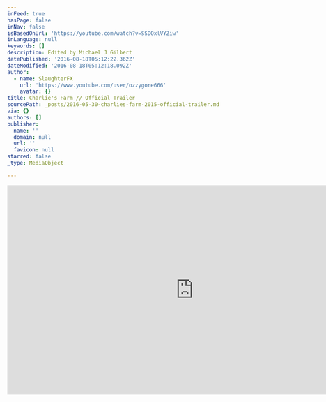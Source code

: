 ```yaml
---
inFeed: true
hasPage: false
inNav: false
isBasedOnUrl: 'https://youtube.com/watch?v=SSDOxlVYZiw'
inLanguage: null
keywords: []
description: Edited by Michael J Gilbert
datePublished: '2016-08-18T05:12:22.362Z'
dateModified: '2016-08-18T05:12:18.092Z'
author:
  - name: SlaughterFX
    url: 'https://www.youtube.com/user/ozzygore666'
    avatar: {}
title: Charlie's Farm // Official Trailer
sourcePath: _posts/2016-05-30-charlies-farm-2015-official-trailer.md
via: {}
authors: []
publisher:
  name: ''
  domain: null
  url: ''
  favicon: null
starred: false
_type: MediaObject

---
```

<iframe src="https://cdn.embedly.com/widgets/media.html?src=https%3A%2F%2Fwww.youtube.com%2Fembed%2FSSDOxlVYZiw%3Ffeature%3Doembed&amp;url=http%3A%2F%2Fwww.youtube.com%2Fwatch%3Fv%3DSSDOxlVYZiw&amp;image=https%3A%2F%2Fi.ytimg.com%2Fvi%2FSSDOxlVYZiw%2Fhqdefault.jpg&amp;key=b7d04c9b404c499eba89ee7072e1c4f7&amp;type=text%2Fhtml&amp;schema=youtube" width="854" height="480" scrolling="no" frameborder="0" allowfullscreen="" style=""></iframe>
